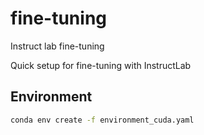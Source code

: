 # fine-tuning
Instruct lab fine-tuning

Quick setup for fine-tuning with InstructLab

## Environment

```bash
conda env create -f environment_cuda.yaml
```
